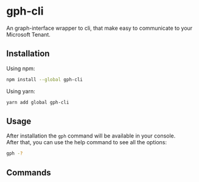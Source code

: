 # gph-cli
An graph-interface wrapper to cli, that make easy to communicate to your Microsoft Tenant. 

## Installation
Using npm:
```bash
npm install --global gph-cli
```
Using yarn:
```bash
yarn add global gph-cli
```

## Usage
After installation the ``gph`` command will be available in your console.<br/>
After that, you can use the help command to see all the options:
```bash
gph -?
```

## Commands

[//]: # (^)
[//]: # ($)